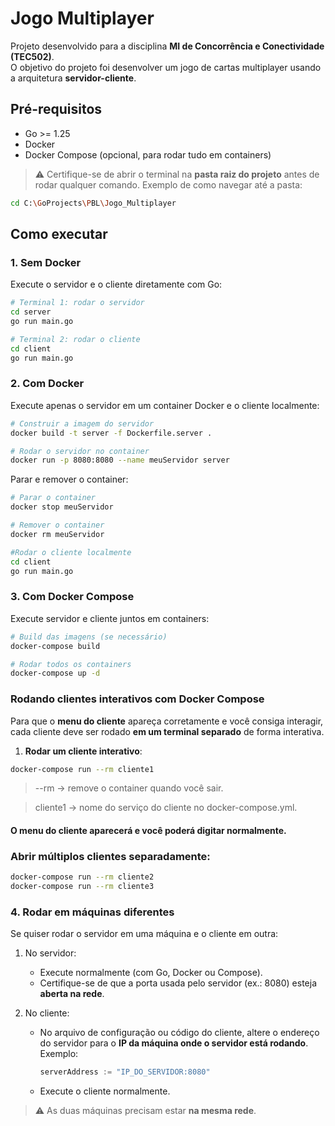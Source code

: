 # Jogo Multiplayer

Projeto desenvolvido para a disciplina **MI de Concorrência e Conectividade (TEC502)**.  
O objetivo do projeto foi desenvolver um jogo de cartas multiplayer usando a arquitetura **servidor-cliente**.

## Pré-requisitos
- Go >= 1.25  
- Docker  
- Docker Compose (opcional, para rodar tudo em containers)

> ⚠️ Certifique-se de abrir o terminal na **pasta raiz do projeto** antes de rodar qualquer comando.
> Exemplo de como navegar até a pasta:
```bash
cd C:\GoProjects\PBL\Jogo_Multiplayer
```

## Como executar

### 1. Sem Docker
Execute o servidor e o cliente diretamente com Go:

```bash
# Terminal 1: rodar o servidor
cd server
go run main.go

# Terminal 2: rodar o cliente
cd client
go run main.go
```
### 2. Com Docker
Execute apenas o servidor em um container Docker e o cliente localmente:
```bash
# Construir a imagem do servidor
docker build -t server -f Dockerfile.server .

# Rodar o servidor no container
docker run -p 8080:8080 --name meuServidor server
```

Parar e remover o container:
```bash
# Parar o container
docker stop meuServidor

# Remover o container
docker rm meuServidor

#Rodar o cliente localmente
cd client
go run main.go
```


### 3. Com Docker Compose
Execute servidor e cliente juntos em containers:

```bash
# Build das imagens (se necessário)
docker-compose build

# Rodar todos os containers
docker-compose up -d

```

### Rodando clientes interativos com Docker Compose

Para que o **menu do cliente** apareça corretamente e você consiga interagir, cada cliente deve ser rodado **em um terminal separado** de forma interativa.  

1. **Rodar um cliente interativo**:

```bash
docker-compose run --rm cliente1
```

> --rm → remove o container quando você sair.

> cliente1 → nome do serviço do cliente no docker-compose.yml.

#### O menu do cliente aparecerá e você poderá digitar normalmente.

### Abrir múltiplos clientes separadamente:
```bash
docker-compose run --rm cliente2
docker-compose run --rm cliente3
```

### 4. Rodar em máquinas diferentes
Se quiser rodar o servidor em uma máquina e o cliente em outra:

1. No servidor:
   - Execute normalmente (com Go, Docker ou Compose).  
   - Certifique-se de que a porta usada pelo servidor (ex.: 8080) esteja **aberta na rede**.

2. No cliente:
   - No arquivo de configuração ou código do cliente, altere o endereço do servidor para o **IP da máquina onde o servidor está rodando**.  
     Exemplo:
     ```go
     serverAddress := "IP_DO_SERVIDOR:8080" 
     ```
   - Execute o cliente normalmente.

> ⚠️ As duas máquinas precisam estar **na mesma rede**.